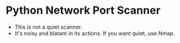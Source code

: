 # Python Network Port Scanner

- This is not a quiet scanner.
- It's noisy and blatant in its actions. If you want quiet, use Nmap. 
